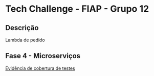 # Tech Challenge - FIAP - Grupo 12

## Descrição
Lambda de pedido

## Fase 4 - Microserviços

[Evidência de cobertura de testes](https://fiap-grupo-12.github.io/TechChallenge_Lambda_Pedido/src/FIAP.TechChallenge.LambdaPedido.Tests/CoverletReport/index.html)
